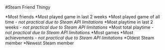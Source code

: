 #Steam Friend Thingy

*Most friends
*Most played game in last 2 weeks
*Most played game of all time - *not practical due to Steam API limitations*
*Most playtime in last 2 weeks - *not practical due to Steam API limitations*
*Most total playtime - *not practical due to Steam API limitations*
*Most games
*Most achievements - *not practical due to Steam API limitations*
*Oldest Steam member
*Newest Steam member
